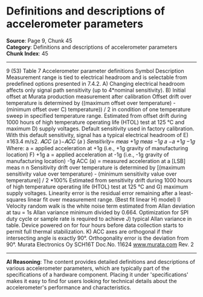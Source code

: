 # Definitions and descriptions of accelerometer parameters

**Source**: Page 9, Chunk 45  
**Category**: Definitions and descriptions of accelerometer parameters  
**Chunk Index**: 45

---

9 (53)
Table 7 Accelerometer parameter definitions
Symbol Description
Measurement range is tied to electrical headroom and is selectable from predefined options presented in 7.4.2.
A)
Changing electrical headroom affects only signal path sensitivity (up to 4*nominal sensitivity).
B) Initial offset at Murata production measurement after calibration
Offset drift over temperature is determined by ((maximum offset over temperature) - (minimum offset over
C)
temperature)) / 2 in condition of one temperature sweep in specified temperature range.
Estimated from offset drift during 1000 hours of high temperature operating life (HTOL) test at 125 °C and maximum
D)
supply voltages.
Default sensitivity used in factory calibration. With this default sensitivity, signal has a typical electrical headroom of
E)
±163.4 m/s2.
𝐴𝐶𝐶 (𝑎 )−𝐴𝐶𝐶 (𝑎 )
𝑆𝑒𝑛𝑠𝑖𝑡𝑖𝑣𝑖𝑡𝑦= 𝑚𝑒𝑎𝑠 +1𝑔 𝑚𝑒𝑎𝑠 −1𝑔
𝑎 −𝑎
+1𝑔 −1𝑔
Where:
a = applied acceleration at +1g (i.e., +1g gravity of manufacturing location)
F) +1g
a = applied acceleration at -1g (i.e., -1g gravity of manufacturing location)
-1g
ACC (a) = measured acceleration at a [LSB]
meas n n
Sensitivity drift over temperature is determined by [(maximum sensitivity value over temperature) - (minimum
sensitivity value over temperature)] / 2 *100%
Estimated from sensitivity drift during 1000 hours of high temperature operating life (HTOL) test at 125 °C and
G)
maximum supply voltages.
Linearity error is the residual error remaining after a least-squares linear fit over measurement range. (Best fit linear
H)
model)
I) Velocity random walk is the white noise term estimated from Allan deviation at tau = 1s
Allan variance minimum divided by 0.664. Optimization for SPI duty cycle or sample rate is required to achieve
J) typical Allan variance in table. Device powered on for four hours before data collection starts to permit full thermal
stabilization.
K) ACC axes are orthogonal if their intersecting angle is exactly 90°. Orthogonality error is the deviation from 90°.
Murata Electronics Oy SCH16T Doc.No. 11624
www.murata.com Rev. 2

---

**AI Reasoning**: The content provides detailed definitions and descriptions of various accelerometer parameters, which are typically part of the specifications of a hardware component. Placing it under 'specifications' makes it easy to find for users looking for technical details about the accelerometer's performance and characteristics.
